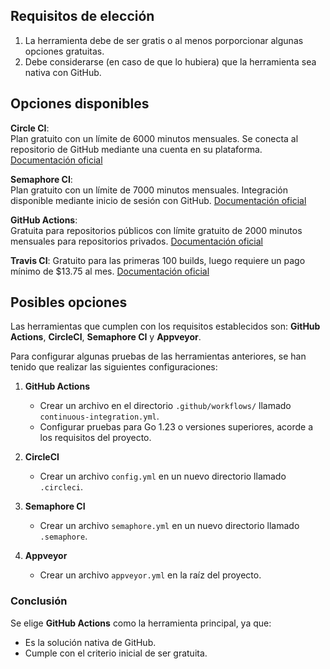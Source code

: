 ## Requisitos de elección 

1. La herramienta debe de ser gratis o al menos porporcionar algunas opciones gratuitas.
2. Debe considerarse (en caso de que lo hubiera) que la herramienta sea nativa con GitHub. 

## Opciones disponibles 
**Circle CI**:    
    Plan gratuito con un límite de 6000 minutos mensuales. Se conecta al repositorio de GitHub mediante una cuenta en su plataforma.
    [Documentación oficial](https://circleci.com/)

**Semaphore CI**:    
    Plan gratuito con un límite de 7000 minutos mensuales. Integración disponible mediante inicio de sesión con GitHub.
    [Documentación oficial](https://semaphoreci.com/)   
    
**GitHub Actions**:    
    Gratuita para repositorios públicos con límite gratuito de 2000 minutos mensuales para repositorios privados.
    [Documentación oficial](https://github.com/features/actions)

**Travis CI**:
    Gratuito para las primeras 100 builds, luego requiere un pago mínimo de $13.75 al mes. 
    [Documentación oficial](https://www.travis-ci.com/)  

## Posibles opciones 

Las herramientas que cumplen con los requisitos establecidos son: **GitHub Actions**, **CircleCI**, **Semaphore CI** y **Appveyor**.  

Para configurar algunas pruebas de las herramientas anteriores, se han tenido que realizar las siguientes configuraciones:

1. **GitHub Actions**  
   - Crear un archivo en el directorio `.github/workflows/` llamado `continuous-integration.yml`.  
   - Configurar pruebas para Go 1.23 o versiones superiores, acorde a los requisitos del proyecto.  

2. **CircleCI**  
   - Crear un archivo `config.yml` en un nuevo directorio llamado `.circleci`.  

3. **Semaphore CI**  
   - Crear un archivo `semaphore.yml` en un nuevo directorio llamado `.semaphore`.

4. **Appveyor**  
   - Crear un archivo `appveyor.yml` en la raíz del proyecto.  

### Conclusión

Se elige **GitHub Actions** como la herramienta principal, ya que:  
- Es la solución nativa de GitHub.  
- Cumple con el criterio inicial de ser gratuita.